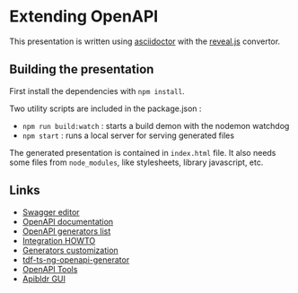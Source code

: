 # Extending OpenAPI

This presentation is written using [asciidoctor](https://docs.asciidoctor.org/reveal.js-converter/latest/) with
the [reveal.js](https://docs.asciidoctor.org/reveal.js-converter/latest/) convertor.

## Building the presentation

First install the dependencies with `npm install`.

Two utility scripts are included in the package.json :
* `npm run build:watch` : starts a build demon with the nodemon watchdog
* `npm start` : runs a local server for serving generated files

The generated presentation is contained in `index.html` file. It also needs
some files from `node_modules`, like stylesheets, library javascript, etc.

## Links

* [Swagger editor](https://editor.swagger.io/)
* [OpenAPI documentation](https://www.openapis.org/)
* [OpenAPI generators list](https://openapi-generator.tech/docs/generators/)
* [Integration HOWTO](https://tdf.atlassian.net/wiki/spaces/TDF/pages/1451524628/Digital+Well+SOR+OpenApi)
* [Generators customization](https://openapi-generator.tech/docs/customization)
* [tdf-ts-ng-openapi-generator](https://dev.azure.com/INOX-Code/Digital-WSOR/_git/tdf-ts-ng-openapi-generator)
* [OpenAPI Tools](https://openapi.tools/)
* [Apibldr GUI](https://www.apibldr.com/)
